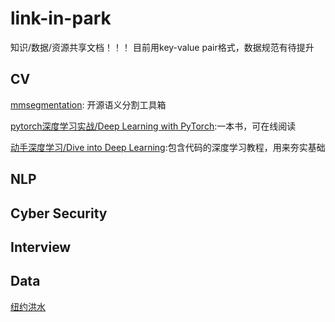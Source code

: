 # link-in-park
知识/数据/资源共享文档！！！
目前用key-value pair格式，数据规范有待提升

## CV
[mmsegmentation](https://github.com/open-mmlab/mmsegmentation/tree/main): 开源语义分割工具箱

[pytorch深度学习实战/Deep Learning with PyTorch](https://livebook.manning.com/book/deep-learning-with-pytorch/chapter-1/):一本书，可在线阅读

[动手深度学习/Dive into Deep Learning](https://d2l.ai/):包含代码的深度学习教程，用来夯实基础

## NLP

## Cyber Security

## Interview

## Data
[纽约洪水](https://github.com/mebauer/nyc-flood-data)
